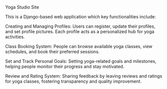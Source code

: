 Yoga Studio Site 

This is a Django-based web application which key functionalities include:

Creating and Managing Profiles: Users can register, update their profiles, and set profile pictures. Each profile acts as a personalized hub for yoga activities.

Class Booking System: People can browse available yoga classes, view schedules, and book their preferred sessions. 

Set and Track Personal Goals: Setting yoga-related goals and milestones, helping people monitor their progress and stay motivated.

Review and Rating System: Sharing feedback by leaving reviews and ratings for yoga classes, fostering transparency and quality improvement.
